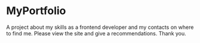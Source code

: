 # MyPortfolio
A project about my skills as a frontend developer and my contacts on where to find me. Please view the site and give a recommendations. Thank you.
